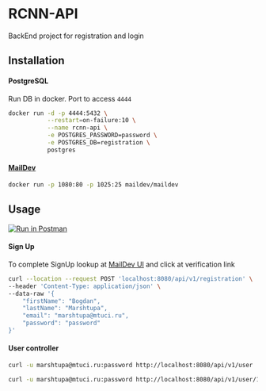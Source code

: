 # RCNN-API
BackEnd project for registration and login

## Installation
#### PostgreSQL
Run DB in docker. Port to access `4444`
```bash
docker run -d -p 4444:5432 \
           --restart=on-failure:10 \
           --name rcnn-api \
           -e POSTGRES_PASSWORD=password \
           -e POSTGRES_DB=registration \
           postgres
```
#### [MailDev](https://github.com/maildev/maildev)
```bash
docker run -p 1080:80 -p 1025:25 maildev/maildev
```

## Usage

[![Run in Postman](https://run.pstmn.io/button.svg)](https://app.getpostman.com/run-collection/10960260-465361c6-c298-4dfd-9d63-f397870bd8cd?action=collection%2Ffork&collection-url=entityId%3D10960260-465361c6-c298-4dfd-9d63-f397870bd8cd%26entityType%3Dcollection%26workspaceId%3Dd886d45c-314d-450c-ba0b-dad7300104a3)

#### Sign Up
To complete SignUp lookup at [MailDev UI](http://192.168.99.100:1080/#/) and click at verification link 
```bash
curl --location --request POST 'localhost:8080/api/v1/registration' \
--header 'Content-Type: application/json' \
--data-raw '{
    "firstName": "Bogdan",
    "lastName": "Marshtupa",
    "email": "marshtupa@mtuci.ru",
    "password": "password"
}'
```

#### User controller

```bash
curl -u marshtupa@mtuci.ru:password http://localhost:8080/api/v1/user
```

```bash
curl -u marshtupa@mtuci.ru:password http://localhost:8080/api/v1/user/1
```
